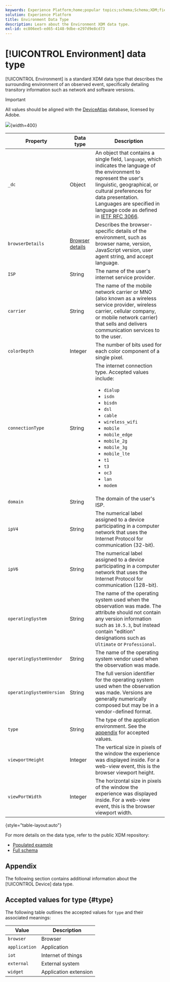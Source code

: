 ```yaml
---
keywords: Experience Platform;home;popular topics;schema;Schema;XDM;fields;schemas;Schemas;environment;datatype;data-type;data type;
solution: Experience Platform
title: Environment Data Type
description: Learn about the Environment XDM data type.
exl-id: ec806ee5-ed65-4148-9dbe-e297d9e8cd73
---
```

# [!UICONTROL Environment] data type

[!UICONTROL Environment] is a standard XDM data type that describes the surrounding environment of an observed event, specifically detailing transitory information such as network and software versions.

>[!IMPORTANT]
>
>All values should be aligned with the [DeviceAtlas](https://deviceatlas.com) database, licensed by Adobe.

![](../images/data-types/environment.png){width=400}

| Property | Data type | Description |
| --- | --- | --- |
| `_dc` | Object | An object that contains a single field, `language`, which indicates the language of the environment to represent the user's linguistic, geographical, or cultural preferences for data presentation. Languages are specified in language code as defined in [IETF RFC 3066](https://www.ietf.org/rfc/rfc3066.txt). |
| `browserDetails` | [Browser details](./browser-details.md) | Describes the browser-specific details of the environment, such as browser name, version, JavaScript version, user agent string, and accept language. |
| `ISP` | String | The name of the user's internet service provider. |
| `carrier` | String | The name of the mobile network carrier or MNO (also known as a wireless service provider, wireless carrier, cellular company, or mobile network carrier) that sells and delivers communication services to to the user. |
| `colorDepth` | Integer | The number of bits used for each color component of a single pixel. |
| `connectionType` | String | The internet connection type. Accepted values include: <ul><li>`dialup`</li><li>`isdn`</li><li>`bisdn`</li><li>`dsl`</li><li>`cable`</li><li>`wireless_wifi`</li><li>`mobile`</li><li>`mobile_edge`</li><li>`mobile_2g`</li><li>`mobile_3g`</li><li>`mobile_lte`</li><li>`t1`</li><li>`t3`</li><li>`oc3`</li><li>`lan`</li><li>`modem`</li></ul> |
| `domain` | String | The domain of the user's ISP. |
| `ipV4` | String | The numerical label assigned to a device participating in a computer network that uses the Internet Protocol for communication (32-bit). |
| `ipV6` | String | The numerical label assigned to a device participating in a computer network that uses the Internet Protocol for communication (128-bit).  |
| `operatingSystem` | String | The name of the operating system used when the observation was made. The attribute should not contain any version information such as `10.5.3`, but instead contain "edition" designations such as `Ultimate` or `Professional`. |
| `operatingSystemVendor` | String | The name of the operating system vendor used when the observation was made. |
| `operatingSystemVersion` | String | The full version identifier for the operating system used when the observation was made. Versions are generally numerically composed but may be in a vendor-defined format. |
| `type` | String | The type of the application environment. See the [appendix](#type) for accepted values. |
| `viewportHeight` | Integer | The vertical size in pixels of the window the experience was displayed inside. For a web-view event, this is the browser viewport height. |
| `viewPortWidth` | Integer | The horizontal size in pixels of the window the experience was displayed inside. For a web-view event, this is the browser viewport width. |

{style="table-layout:auto"}

For more details on the data type, refer to the public XDM repository:

* [Populated example](https://github.com/adobe/xdm/blob/master/components/datatypes/environment.example.1.json)
* [Full schema](https://github.com/adobe/xdm/blob/master/components/datatypes/environment.schema.json)

## Appendix

The following section contains additional information about the [!UICONTROL Device] data type.

## Accepted values for type {#type}

The following table outlines the accepted values for `type` and their associated meanings:

| Value | Description |
| --- | --- |
| `browser` | Browser |
| `application` | Application |
| `iot` | Internet of things |
| `external` | External system |
| `widget` | Application extension |

